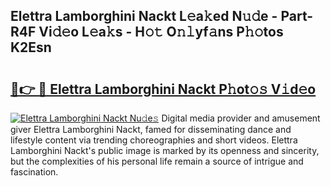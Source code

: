 ## Elettra Lamborghini Nackt L𝚎a𝚔ed N𝚞𝚍e - Part-R4F Vi𝚍𝚎o L𝚎a𝚔s - H𝚘𝚝 O𝚗𝚕yf𝚊ns P𝚑𝚘tos K2Esn

# <h2><a href="http://kf3z0xg.oniu.top/?m=Elettra+Lamborghini+Nackt">🔗👉 🔴 Elettra Lamborghini Nackt P𝚑ot𝚘𝚜 V𝚒d𝚎o</a></h2>

[![Elettra Lamborghini Nackt Nu𝚍e𝚜](https://i.imgur.com/0qMVB7G.gif)](http://kf3z0xg.oniu.top/?m=Elettra+Lamborghini+Nackt)
Digital media provider and amusement giver Elettra Lamborghini Nackt, famed for disseminating dance and lifestyle content via trending choreographies and short videos. Elettra Lamborghini Nackt's public image is marked by its openness and sincerity, but the complexities of his personal life remain a source of intrigue and fascination.  
